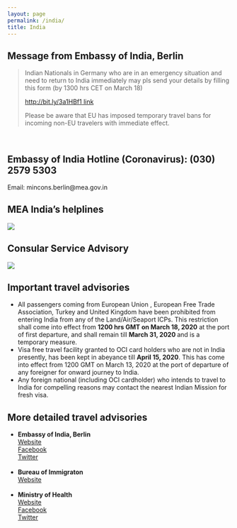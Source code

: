 ```yaml
---
layout: page
permalink: /india/
title: India
---
```


<h2><b>Message from Embassy of India, Berlin</b> </h2>


> Indian Nationals in Germany who are in an emergency situation and need to return to India immediately may pls send your details by filling this form (by 1300 hrs CET on March 18)
>
>[http://bit.ly/3a1HBf1 link](http://bit.ly/3a1HBf1)
> 
>
> Please be aware that EU has imposed temporary travel bans for incoming non-EU travelers with immediate effect.

<br>
<h2><b>Embassy of India Hotline (Coronavirus): (030) 2579 5303</b> </h2>
Email: mincons.berlin@mea.gov.in


<h2><b>MEA India’s helplines</b> </h2>
<img class="" src="../images/mea.jpg" />

<h2><b>Consular Service Advisory</b> </h2>
<img class="" src="../images/consular-advisory.jpg" />

<h2><b>Important travel advisories</b></h2>
<ul>
	<li>
		All passengers coming from European Union , European Free Trade Association, Turkey and United Kingdom have been prohibited from entering India from any of the Land/Air/Seaport ICPs. This restriction shall come into effect from <b>1200 hrs GMT on March 18, 2020</b> at the port of first departure, and shall remain till <b> March 31, 2020 </b>and is a temporary measure.
	</li>
	<li>
		Visa free travel facility granted to OCI card holders who are not in India presently, has been kept in abeyance till <b>April 15, 2020</b>.  This has come into effect from 1200 GMT on March 13, 2020 at the port of departure of any foreigner for onward journey to India.
	</li>
	<li>
		Any foreign national (including OCI cardholder) who intends to travel to India for compelling reasons may contact the nearest Indian Mission for fresh visa.
	</li>
</ul>	


<h2><b>More detailed travel advisories</b></h2>

<ul>
	<li>
		<b>Embassy of India, Berlin</b>
		<a href="https://indianembassyberlin.gov.inn"><div class="color-button">Website</div></a>
		<a href="https://www.facebook.com/pg/IndiaInGermany/"><div class="color-button">Facebook</div></a>
		<a href="https://twitter.com/eoiberlin"><div class="color-button">Twitter</div></a>
	</li><br>
	<li>
		<b>Bureau of Immigraton</b>
		<a href="http://boi.gov.in"><div class="color-button">Website</div></a>
	</li><br>
	<li>
		<b>Ministry of Health</b>
		<a href="http://mohfw.gov.in"><div class="color-button">Website</div></a>
		<a href="https://www.facebook.com/MoHFWIndia/"><div class="color-button">Facebook</div></a>
		<a href="https://twitter.com/MoHFW_INDIA"><div class="color-button">Twitter</div></a>
	</li><br>
	
</ul>